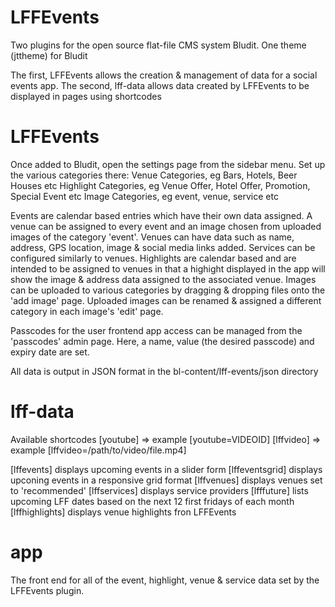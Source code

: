 # LFFEvents
Two plugins for the open source flat-file CMS system Bludit.  One theme (jttheme) for Bludit

The first, LFFEvents allows the creation & management of data for a social events app.
The second, lff-data allows data created by LFFEvents to be displayed in pages using shortcodes

# LFFEvents
Once added to Bludit, open the settings page from the sidebar menu.  Set up the various categories there: 
Venue Categories, eg Bars, Hotels, Beer Houses etc
Highlight Categories, eg Venue Offer, Hotel Offer, Promotion, Special Event etc
Image Categories, eg event, venue, service etc

Events are calendar based entries which have their own data assigned.  A venue can be assigned to every event and an image chosen from uploaded images of the category 'event'.
Venues can have data such as name, address, GPS location, image & social media links added.
Services can be configured similarly to venues.
Highlights are calendar based and are intended to be assigned to venues in that a highight displayed in the app will show the image & address data assigned to the associated venue.
Images can be uploaded to various categories by dragging & dropping files onto the 'add image' page.  Uploaded images can be renamed & assigned a different category in each image's 'edit' page.

Passcodes for the user frontend app access can be managed from the 'passcodes' admin page.  Here, a name, value (the desired passcode) and expiry date are set.

All data is output in JSON format in the bl-content/lff-events/json directory

# lff-data
Available shortcodes
[youtube]  => example [youtube=VIDEOID]
[lffvideo] => example [lffvideo=/path/to/video/file.mp4]

[lffevents] displays upcoming events in a slider form
[lffeventsgrid] displays upconing events in a responsive grid format
[lffvenues] displays venues set to 'recommended'
[lffservices] displays service providers
[lfffuture] lists upcoming LFF dates based on the next 12 first fridays of each month
[lffhighlights] displays venue highlights fron LFFEvents

# app

The front end for all of the event, highlight, venue & service data set by the LFFEvents plugin.

